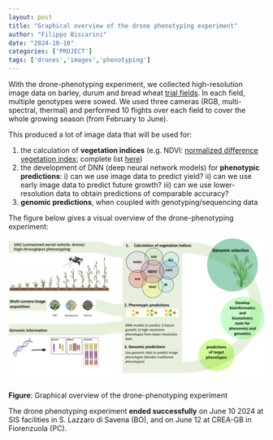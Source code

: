 ```yaml
---
layout: post
title: "Graphical overview of the drone phenotyping experiment"
author: "Filippo Biscarini"
date: "2024-10-10"
categories: ['PROJECT']
tags: ['drones','images','phenotyping']
---
```


With the drone-phenotyping experiment, we collected high-resolution image data on barley, durum and bread wheat [trial fields](/project/2024/01/25/fields.html).
In each field, multiple genotypes were sowed.
We used three cameras (RGB, multi-spectral, thermal) and performed 10 flights over each field to cover the whole growing season (from February to June).

This produced a lot of image data that will be used for:

1. the calculation of **vegetation indices** (e.g. NDVI: [normalized difference vegetation index](https://en.wikipedia.org/wiki/Normalized_difference_vegetation_index); complete list [here](https://www.indexdatabase.de/db/i.php))
2. the development of DNN (deep neural network models) for **phenotypic predictions**: 
	i) can we use image data to predict yield? 
	ii) can we use early image data to predict future growth?
	iii) can we use lower-resolution data to obtain predictions of comparable accuracy?
3. **genomic predictions**, when coupled with genotyping/sequencing data 

The figure below gives a visual overview of the drone-phenotyping experiment:

<a href="/assets/img/posts/drone_pheno_experiment.png"><img src="/assets/img/posts/drone_pheno_experiment.png" alt="Sketch of our drone phenotyping experiment"></a>
<div class="caption"><b>Figure</b>: Graphical overview of the drone-phenotyping experiment</div>

The drone phenotyping experiment **ended successfully** on June 10 2024 at SIS facilities in S. Lazzaro di Savena (BO), and on June 12 at CREA-GB in Fiorenzuola (PC). 
